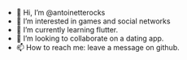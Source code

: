 - 👋 Hi, I’m @antoinetterocks
- 👀 I’m interested in games and social networks
- 🌱 I’m currently learning flutter.
- 💞️ I’m looking to collaborate on a dating app.
- 📫 How to reach me: leave a message on github.

<!---
antoinetterocks/antoinetterocks is a ✨ special ✨ repository because its `README.md` (this file) appears on your GitHub profile.
You can click the Preview link to take a look at your changes.
--->
